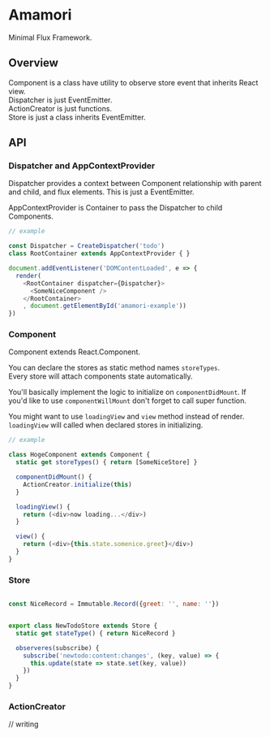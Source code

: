 # Amamori

Minimal Flux Framework.


## Overview

Component is a class have utility to observe store event that inherits React view.  
Dispatcher is just EventEmitter.  
ActionCreator is just functions.  
Store is just a class inherits EventEmitter.


## API

### Dispatcher and AppContextProvider

Dispatcher provides a context between Component relationship with parent and child, and flux elements. This is just a EventEmitter.

AppContextProvider is Container to pass the Dispatcher to child Components.

```javascript
// example

const Dispatcher = CreateDispatcher('todo')
class RootContainer extends AppContextProvider { }

document.addEventListener('DOMContentLoaded', e => {
  render(
    <RootContainer dispatcher={Dispatcher}>
      <SomeNiceComponent />
    </RootContainer>
    , document.getElementById('amamori-example'))
})

```


### Component

Component extends React.Component.

You can declare the stores as static method names `storeTypes`.  
Every store will attach components state automatically.

You'll basically implement the logic to initialize on `componentDidMount`. If you'd like to use `componentWillMount` don't forget to call super function.

You might want to use `loadingView` and `view` method instead of render. `loadingView` will called when declared stores in initializing.

```javascript
// example

class HogeComponent extends Component {
  static get storeTypes() { return [SomeNiceStore] }

  componentDidMount() {
    ActionCreator.initialize(this)
  }

  loadingView() {
    return (<div>now loading...</div>)
  }

  view() {
    return (<div>{this.state.somenice.greet}</div>)
  }
}

```


### Store

```javascript

const NiceRecord = Immutable.Record({greet: '', name: ''})


export class NewTodoStore extends Store {
  static get stateType() { return NiceRecord }

  observeres(subscribe) {
    subscribe('newtodo:content:changes', (key, value) => {
      this.update(state => state.set(key, value))
    })
  }
}

```


### ActionCreator

// writing


